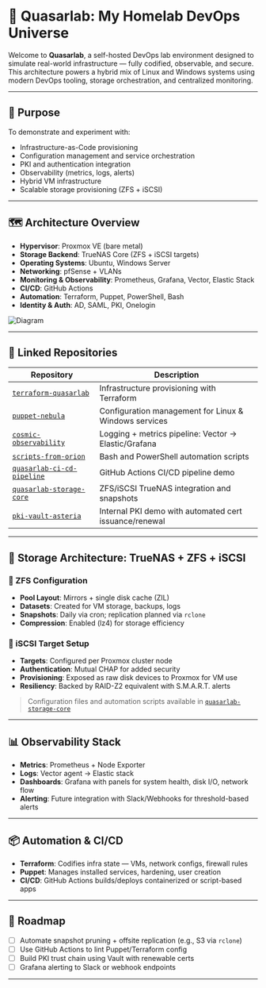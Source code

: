 # 🌌 Quasarlab: My Homelab DevOps Universe

Welcome to **Quasarlab**, a self-hosted DevOps lab environment designed to simulate real-world infrastructure — fully codified, observable, and secure. This architecture powers a hybrid mix of Linux and Windows systems using modern DevOps tooling, storage orchestration, and centralized monitoring.

---

## 🧠 Purpose

To demonstrate and experiment with:
- Infrastructure-as-Code provisioning
- Configuration management and service orchestration
- PKI and authentication integration
- Observability (metrics, logs, alerts)
- Hybrid VM infrastructure
- Scalable storage provisioning (ZFS + iSCSI)

---

## 🗺️ Architecture Overview

- **Hypervisor**: Proxmox VE (bare metal)
- **Storage Backend**: TrueNAS Core (ZFS + iSCSI targets)
- **Operating Systems**: Ubuntu, Windows Server
- **Networking**: pfSense + VLANs
- **Monitoring & Observability**: Prometheus, Grafana, Vector, Elastic Stack
- **CI/CD**: GitHub Actions
- **Automation**: Terraform, Puppet, PowerShell, Bash
- **Identity & Auth**: AD, SAML, PKI, Onelogin

![Diagram](./diagrams/quasarlab-overview.png) <!-- Optional if you plan to include -->

---

## 🔗 Linked Repositories

| Repository | Description |
|------------|-------------|
| [`terraform-quasarlab`](https://github.com/mithr4ndir/terraform-quasarlab) | Infrastructure provisioning with Terraform |
| [`puppet-nebula`](https://github.com/mithr4ndir/puppet-nebula) | Configuration management for Linux & Windows services |
| [`cosmic-observability`](https://github.com/mithr4ndir/cosmic-observability) | Logging + metrics pipeline: Vector → Elastic/Grafana |
| [`scripts-from-orion`](https://github.com/mithr4ndir/scripts-from-orion) | Bash and PowerShell automation scripts |
| [`quasarlab-ci-cd-pipeline`](https://github.com/mithr4ndir/quasarlab-ci-cd-pipeline) | GitHub Actions CI/CD pipeline demo |
| [`quasarlab-storage-core`](https://github.com/mithr4ndir/quasarlab-storage-core) | ZFS/iSCSI TrueNAS integration and snapshots |
| [`pki-vault-asteria`](https://github.com/mithr4ndir/pki-vault-asteria) | Internal PKI demo with automated cert issuance/renewal |

---

## 💽 Storage Architecture: TrueNAS + ZFS + iSCSI

### 🧱 ZFS Configuration
- **Pool Layout**: Mirrors + single disk cache (ZIL)
- **Datasets**: Created for VM storage, backups, logs
- **Snapshots**: Daily via cron; replication planned via `rclone`
- **Compression**: Enabled (lz4) for storage efficiency

### 🔗 iSCSI Target Setup
- **Targets**: Configured per Proxmox cluster node
- **Authentication**: Mutual CHAP for added security
- **Provisioning**: Exposed as raw disk devices to Proxmox for VM use
- **Resiliency**: Backed by RAID-Z2 equivalent with S.M.A.R.T. alerts

> Configuration files and automation scripts available in [`quasarlab-storage-core`](https://github.com/mithr4ndir/quasarlab-storage-core)

---

## 📊 Observability Stack

- **Metrics**: Prometheus + Node Exporter
- **Logs**: Vector agent → Elastic stack
- **Dashboards**: Grafana with panels for system health, disk I/O, network flow
- **Alerting**: Future integration with Slack/Webhooks for threshold-based alerts

---

## 📦 Automation & CI/CD

- **Terraform**: Codifies infra state — VMs, network configs, firewall rules
- **Puppet**: Manages installed services, hardening, user creation
- **CI/CD**: GitHub Actions builds/deploys containerized or script-based apps

---

## 🎯 Roadmap

- [ ] Automate snapshot pruning + offsite replication (e.g., S3 via `rclone`)
- [ ] Use GitHub Actions to lint Puppet/Terraform config
- [ ] Build PKI trust chain using Vault with renewable certs
- [ ] Grafana alerting to Slack or webhook endpoints

---
